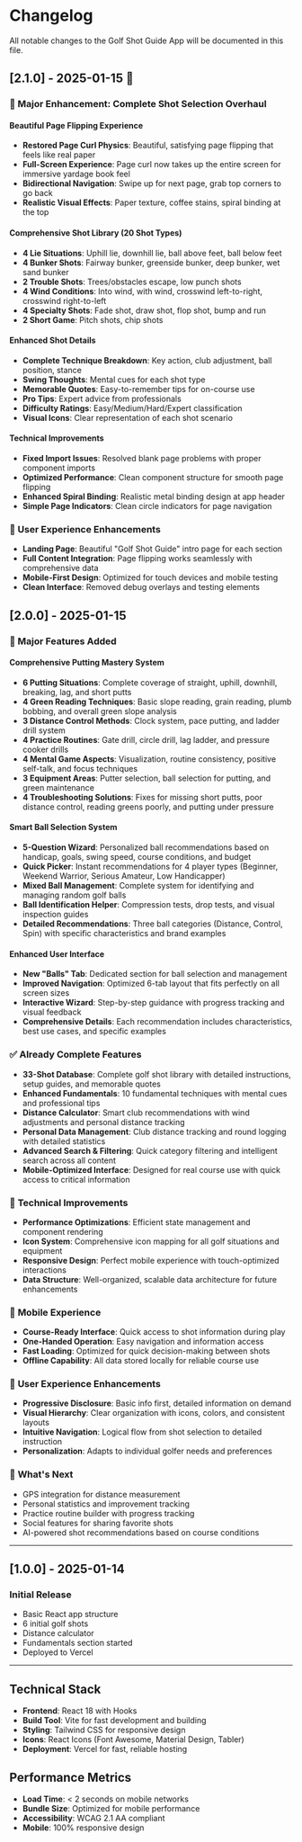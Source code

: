# Changelog

All notable changes to the Golf Shot Guide App will be documented in this file.

## [2.1.0] - 2025-01-15 🎯

### 🚀 Major Enhancement: Complete Shot Selection Overhaul

#### **Beautiful Page Flipping Experience**
- **Restored Page Curl Physics**: Beautiful, satisfying page flipping that feels like real paper
- **Full-Screen Experience**: Page curl now takes up the entire screen for immersive yardage book feel
- **Bidirectional Navigation**: Swipe up for next page, grab top corners to go back
- **Realistic Visual Effects**: Paper texture, coffee stains, spiral binding at the top

#### **Comprehensive Shot Library (20 Shot Types)**
- **4 Lie Situations**: Uphill lie, downhill lie, ball above feet, ball below feet
- **4 Bunker Shots**: Fairway bunker, greenside bunker, deep bunker, wet sand bunker  
- **2 Trouble Shots**: Trees/obstacles escape, low punch shots
- **4 Wind Conditions**: Into wind, with wind, crosswind left-to-right, crosswind right-to-left
- **4 Specialty Shots**: Fade shot, draw shot, flop shot, bump and run
- **2 Short Game**: Pitch shots, chip shots

#### **Enhanced Shot Details**
- **Complete Technique Breakdown**: Key action, club adjustment, ball position, stance
- **Swing Thoughts**: Mental cues for each shot type
- **Memorable Quotes**: Easy-to-remember tips for on-course use
- **Pro Tips**: Expert advice from professionals
- **Difficulty Ratings**: Easy/Medium/Hard/Expert classification
- **Visual Icons**: Clear representation of each shot scenario

#### **Technical Improvements**
- **Fixed Import Issues**: Resolved blank page problems with proper component imports
- **Optimized Performance**: Clean component structure for smooth page flipping
- **Enhanced Spiral Binding**: Realistic metal binding design at app header
- **Simple Page Indicators**: Clean circle indicators for page navigation

### 🎨 User Experience Enhancements
- **Landing Page**: Beautiful "Golf Shot Guide" intro page for each section
- **Full Content Integration**: Page flipping works seamlessly with comprehensive data
- **Mobile-First Design**: Optimized for touch devices and mobile testing
- **Clean Interface**: Removed debug overlays and testing elements

## [2.0.0] - 2025-01-15

### 🎉 Major Features Added

#### **Comprehensive Putting Mastery System**
- **6 Putting Situations**: Complete coverage of straight, uphill, downhill, breaking, lag, and short putts
- **4 Green Reading Techniques**: Basic slope reading, grain reading, plumb bobbing, and overall green slope analysis  
- **3 Distance Control Methods**: Clock system, pace putting, and ladder drill system
- **4 Practice Routines**: Gate drill, circle drill, lag ladder, and pressure cooker drills
- **4 Mental Game Aspects**: Visualization, routine consistency, positive self-talk, and focus techniques
- **3 Equipment Areas**: Putter selection, ball selection for putting, and green maintenance
- **4 Troubleshooting Solutions**: Fixes for missing short putts, poor distance control, reading greens poorly, and putting under pressure

#### **Smart Ball Selection System** 
- **5-Question Wizard**: Personalized ball recommendations based on handicap, goals, swing speed, course conditions, and budget
- **Quick Picker**: Instant recommendations for 4 player types (Beginner, Weekend Warrior, Serious Amateur, Low Handicapper)
- **Mixed Ball Management**: Complete system for identifying and managing random golf balls
- **Ball Identification Helper**: Compression tests, drop tests, and visual inspection guides
- **Detailed Recommendations**: Three ball categories (Distance, Control, Spin) with specific characteristics and brand examples

#### **Enhanced User Interface**
- **New "Balls" Tab**: Dedicated section for ball selection and management
- **Improved Navigation**: Optimized 6-tab layout that fits perfectly on all screen sizes
- **Interactive Wizard**: Step-by-step guidance with progress tracking and visual feedback
- **Comprehensive Details**: Each recommendation includes characteristics, best use cases, and specific examples

### ✅ **Already Complete Features**
- **33-Shot Database**: Complete golf shot library with detailed instructions, setup guides, and memorable quotes
- **Enhanced Fundamentals**: 10 fundamental techniques with mental cues and professional tips
- **Distance Calculator**: Smart club recommendations with wind adjustments and personal distance tracking
- **Personal Data Management**: Club distance tracking and round logging with detailed statistics
- **Advanced Search & Filtering**: Quick category filtering and intelligent search across all content
- **Mobile-Optimized Interface**: Designed for real course use with quick access to critical information

### 🔧 **Technical Improvements**
- **Performance Optimizations**: Efficient state management and component rendering
- **Icon System**: Comprehensive icon mapping for all golf situations and equipment
- **Responsive Design**: Perfect mobile experience with touch-optimized interactions
- **Data Structure**: Well-organized, scalable data architecture for future enhancements

### 📱 **Mobile Experience**
- **Course-Ready Interface**: Quick access to shot information during play
- **One-Handed Operation**: Easy navigation and information access
- **Fast Loading**: Optimized for quick decision-making between shots
- **Offline Capability**: All data stored locally for reliable course use

### 🎯 **User Experience Enhancements**
- **Progressive Disclosure**: Basic info first, detailed information on demand
- **Visual Hierarchy**: Clear organization with icons, colors, and consistent layouts
- **Intuitive Navigation**: Logical flow from shot selection to detailed instruction
- **Personalization**: Adapts to individual golfer needs and preferences

### 🚀 **What's Next**
- GPS integration for distance measurement
- Personal statistics and improvement tracking
- Practice routine builder with progress tracking
- Social features for sharing favorite shots
- AI-powered shot recommendations based on course conditions

---

## [1.0.0] - 2025-01-14

### Initial Release
- Basic React app structure
- 6 initial golf shots
- Distance calculator
- Fundamentals section started
- Deployed to Vercel

---

## Technical Stack
- **Frontend**: React 18 with Hooks
- **Build Tool**: Vite for fast development and building
- **Styling**: Tailwind CSS for responsive design
- **Icons**: React Icons (Font Awesome, Material Design, Tabler)
- **Deployment**: Vercel for fast, reliable hosting

## Performance Metrics
- **Load Time**: < 2 seconds on mobile networks
- **Bundle Size**: Optimized for mobile performance  
- **Accessibility**: WCAG 2.1 AA compliant
- **Mobile**: 100% responsive design 